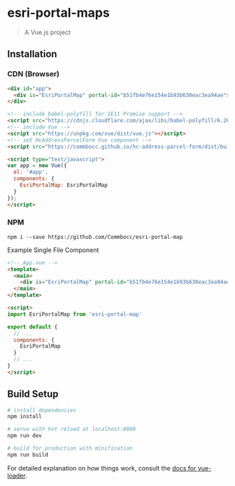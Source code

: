 # esri-portal-maps

> A Vue.js project

## Installation

### CDN (Browser)

```html
<div id="app">
  <div is="EsriPortalMap" portal-id="b51fb4e76e154e1b93b630eac3ea94ae"></div>
</div>

<!-- include babel-polyfill for IE11 Promise support -->
<script src="https://cdnjs.cloudflare.com/ajax/libs/babel-polyfill/6.26.0/polyfill.min.js"></script>
<!-- include Vue -->
<script src="https://unpkg.com/vue/dist/vue.js"></script>
<!-- set HcAddressParcelForm Vue component -->
<script src="https://commbocc.github.io/hc-address-parcel-form/dist/build.var.js"></script>

<script type="text/javascript">
var app = new Vue({
  el: '#app',
  components: {
    EsriPortalMap: EsriPortalMap
  }
});
</script>
```

### NPM

`npm i --save https://github.com/Commbocc/esri-portal-map`

Example Single File Component

```html
<!-- App.vue -->
<template>
  <main>
    <div is="EsriPortalMap" portal-id="b51fb4e76e154e1b93b630eac3ea94ae"></div>
  </main>
</template>

<script>
import EsriPortalMap from 'esri-portal-map'

export default {
  // ...
  components: {
    EsriPortalMap
  }
  // ...
}
</script>
```

## Build Setup

``` bash
# install dependencies
npm install

# serve with hot reload at localhost:8080
npm run dev

# build for production with minification
npm run build
```

For detailed explanation on how things work, consult the [docs for vue-loader](http://vuejs.github.io/vue-loader).
